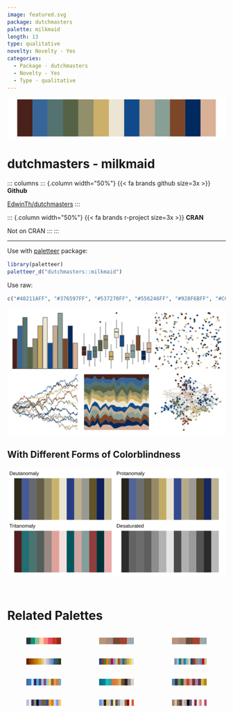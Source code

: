 ```yaml
---
image: featured.svg
package: dutchmasters
palette: milkmaid
length: 13
type: qualitative
novelty: Novelty - Yes
categories:
  - Package - dutchmasters
  - Novelty - Yes
  - Type - qualitative
---
```


![](featured.svg)

# dutchmasters - milkmaid 

::: columns
::: {.column width="50%"}
{{< fa brands github size=3x >}}
**Github**

[EdwinTh/dutchmasters](https://github.com/EdwinTh/dutchmasters)
:::

::: {.column width="50%"}
{{< fa brands r-project size=3x >}}
**CRAN**

Not on CRAN
:::
:::

<hr> 

Use with [paletteer](https://emilhvitfeldt.github.io/paletteer/) package:

```r
library(paletteer)
paletteer_d("dutchmasters::milkmaid")
```

Use raw:

```r
c("#48211AFF", "#376597FF", "#537270FF", "#556246FF", "#928F6BFF", "#CCAF69FF", "#ECE5D3FF", "#104A8AFF", "#C5AC8EFF", "#889F95FF", "#7C4728FF", "#00295DFF", "#D9B196FF")
``` 

![](examples.png) <br>

## With Different Forms of Colorblindness

![](colorblind.svg) 

<br>

# Related Palettes

<div class="list" style="display: grid; grid-template-columns: auto auto auto;"> <figure class="figure">
<a href="../../awtools/a_palette/"> <img src="../../awtools/a_palette/featured.svg" style="width: 100%;" class="figure-img"></a>
</figure> <figure class="figure">
<a href="../../ButterflyColors/hamadryas_feronia/"> <img src="../../ButterflyColors/hamadryas_feronia/featured.svg" style="width: 100%;" class="figure-img"></a>
</figure> <figure class="figure">
<a href="../../ButterflyColors/hamadryas_feronia/"> <img src="../../ButterflyColors/hamadryas_feronia/featured.svg" style="width: 100%;" class="figure-img"></a>
</figure> <figure class="figure">
<a href="../../ochRe/olsen_seq/"> <img src="../../ochRe/olsen_seq/featured.svg" style="width: 100%;" class="figure-img"></a>
</figure> <figure class="figure">
<a href="../../ggthemes/stata_s2color/"> <img src="../../ggthemes/stata_s2color/featured.svg" style="width: 100%;" class="figure-img"></a>
</figure> <figure class="figure">
<a href="../../ggthemes/stata_economist/"> <img src="../../ggthemes/stata_economist/featured.svg" style="width: 100%;" class="figure-img"></a>
</figure> <figure class="figure">
<a href="../../palettetown/swampert/"> <img src="../../palettetown/swampert/featured.svg" style="width: 100%;" class="figure-img"></a>
</figure> <figure class="figure">
<a href="../../beyonce/X75/"> <img src="../../beyonce/X75/featured.svg" style="width: 100%;" class="figure-img"></a>
</figure> <figure class="figure">
<a href="../../MetBrewer/Redon/"> <img src="../../MetBrewer/Redon/featured.svg" style="width: 100%;" class="figure-img"></a>
</figure> <figure class="figure">
<a href="../../palettetown/wingull/"> <img src="../../palettetown/wingull/featured.svg" style="width: 100%;" class="figure-img"></a>
</figure> <figure class="figure">
<a href="../../palettetown/lapras/"> <img src="../../palettetown/lapras/featured.svg" style="width: 100%;" class="figure-img"></a>
</figure> <figure class="figure">
<a href="../../palettetown/slaking/"> <img src="../../palettetown/slaking/featured.svg" style="width: 100%;" class="figure-img"></a>
</figure> 
</div>
